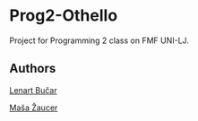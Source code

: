 # Prog2-Othello

Project for Programming 2 class on FMF UNI-LJ.

## Authors

[Lenart Bučar](https://github.com/LenartBucar)

[Maša Žaucer](https://github.com/masazaucer)